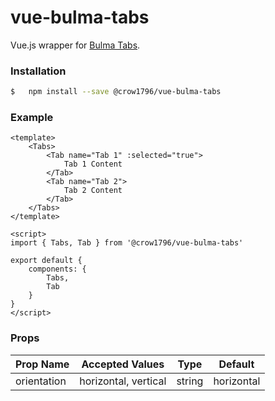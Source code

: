# vue-bulma-tabs

Vue.js wrapper for [Bulma Tabs](https://bulma.io/documentation/components/tabs/).

### Installation

```sh 
$   npm install --save @crow1796/vue-bulma-tabs
```

### Example

```
<template>
    <Tabs>
        <Tab name="Tab 1" :selected="true">
            Tab 1 Content
        </Tab>
        <Tab name="Tab 2">
            Tab 2 Content
        </Tab>
    </Tabs>
</template>

<script>
import { Tabs, Tab } from '@crow1796/vue-bulma-tabs'

export default {
    components: {
        Tabs,
        Tab
    }
}
</script>
```

### Props

| Prop Name   | Accepted Values      | Type   | Default    |
|-------------|----------------------|--------|------------|
| orientation | horizontal, vertical | string | horizontal |